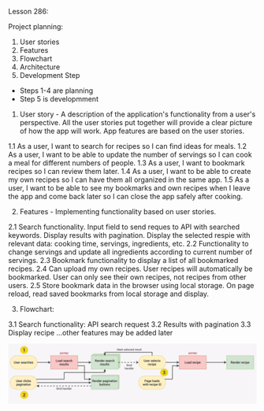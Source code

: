 Lesson 286:

Project planning:

1. User stories
2. Features
3. Flowchart
4. Architecture
5. Development Step

* Steps 1-4 are planning
* Step 5 is developmment

1. User story - A description of the application's functionality from a user's perspective.  All the user stories put together will provide a clear picture of how the app will work.  App features are based on the user stories.

1.1 As a user, I want to search for recipes so I can find ideas for meals.
1.2 As a user, I want to be able to update the number of servings so I can cook a meal for different numbers of people.
1.3 As a user, I want to bookmark recipes so I can review them later.
1.4 As a user, I want to be able to create my own recipes so I can have them all organized in the same app.
1.5 As a user, I want to be able to see my bookmarks and own recipes when I leave the app and come back later so I can close the app safely after cooking.

2. Features - Implementing functionality based on user stories.

2.1 Search functionality. Input field to send reques to API with searched keywords.  Display results with pagination. Display the selected respie with relevant data: cooking time, servings, ingredients, etc.
2.2 Functionality to change servings and update all ingredients according to current number of servings.
2.3 Bookmark functionality to display a list of all bookmarked recipes.
2.4 Can upload my own recipes. User recipes will automatically be bookmarked. User can only see their own recipes, not recipes from other users.
2.5 Store bookmark data in the browser using local storage. On page reload, read saved bookmarks from local storage and display.

3. Flowchart:

3.1 Search functionality: API search request
3.2 Results with pagination
3.3 Display recipe
...other features may be added later

![Alt text](<Screenshot from 2023-12-27 07-44-06.png>)


